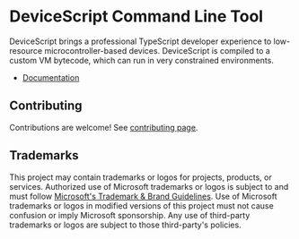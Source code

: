 # DeviceScript Command Line Tool

DeviceScript brings a professional TypeScript developer experience to low-resource microcontroller-based devices.
DeviceScript is compiled to a custom VM bytecode, which can run in very constrained
environments.

-   [Documentation](https://microsoft.github.io/devicescript/api/cli)

## Contributing

Contributions are welcome! See [contributing page](../CONTRIBUTING.md).

## Trademarks

This project may contain trademarks or logos for projects, products, or services. Authorized use of Microsoft
trademarks or logos is subject to and must follow
[Microsoft's Trademark & Brand Guidelines](https://www.microsoft.com/en-us/legal/intellectualproperty/trademarks/usage/general).
Use of Microsoft trademarks or logos in modified versions of this project must not cause confusion or imply Microsoft sponsorship.
Any use of third-party trademarks or logos are subject to those third-party's policies.
